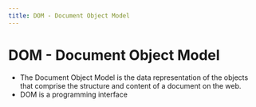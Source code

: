 ```yaml
---
title: DOM - Document Object Model 
---
```


# DOM - Document Object Model

- The Document Object Model is the data representation of the objects that comprise the structure and content of a document on the web. 
- DOM is a programming interface 